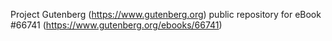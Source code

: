Project Gutenberg (https://www.gutenberg.org) public repository for
eBook #66741 (https://www.gutenberg.org/ebooks/66741)
